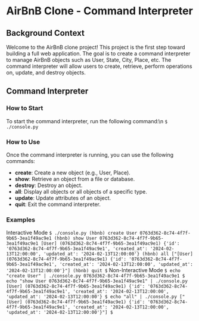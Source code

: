 # AirBnB Clone - Command Interpreter #

## Background Context ##

Welcome to the AirBnB clone project! This project is the first step toward building a full web application. The goal is to create a command interpreter to manage AirBnB objects such as User, State, City, Place, etc. The command interpreter will allow users to create, retrieve, perform operations on, update, and destroy objects.

## Command Interpreter ##

### How to Start ###

To start the command interpreter, run the following command:\n
`$ ./console.py`

### How to Use ###

Once the command interpreter is running, you can use the following commands:
* **create**: Create a new object (e.g., User, Place).
* **show**: Retrieve an object from a file or database.
* **destroy**: Destroy an object.
* **all**: Display all objects or all objects of a specific type.
* **update**: Update attributes of an object.
* **quit**: Exit the command interpreter.

### Examples ###

Interactive Mode
`$ ./console.py
(hbnb) create User
0763d362-8c74-4f7f-9b65-3ea1f49ac9e1
(hbnb) show User 0763d362-8c74-4f7f-9b65-3ea1f49ac9e1
[User] (0763d362-8c74-4f7f-9b65-3ea1f49ac9e1) {'id': '0763d362-8c74-4f7f-9b65-3ea1f49ac9e1', 'created_at': '2024-02-13T12:00:00', 'updated_at': '2024-02-13T12:00:00'}
(hbnb) all
["[User] (0763d362-8c74-4f7f-9b65-3ea1f49ac9e1) {'id': '0763d362-8c74-4f7f-9b65-3ea1f49ac9e1', 'created_at': '2024-02-13T12:00:00', 'updated_at': '2024-02-13T12:00:00'}"]
(hbnb) quit
$`
Non-Interactive Mode
`$ echo "create User" | ./console.py
0763d362-8c74-4f7f-9b65-3ea1f49ac9e1
$ echo "show User 0763d362-8c74-4f7f-9b65-3ea1f49ac9e1" | ./console.py
[User] (0763d362-8c74-4f7f-9b65-3ea1f49ac9e1) {'id': '0763d362-8c74-4f7f-9b65-3ea1f49ac9e1', 'created_at': '2024-02-13T12:00:00', 'updated_at': '2024-02-13T12:00:00'}
$ echo "all" | ./console.py
["[User] (0763d362-8c74-4f7f-9b65-3ea1f49ac9e1) {'id': '0763d362-8c74-4f7f-9b65-3ea1f49ac9e1', 'created_at': '2024-02-13T12:00:00', 'updated_at': '2024-02-13T12:00:00'}"]
$`